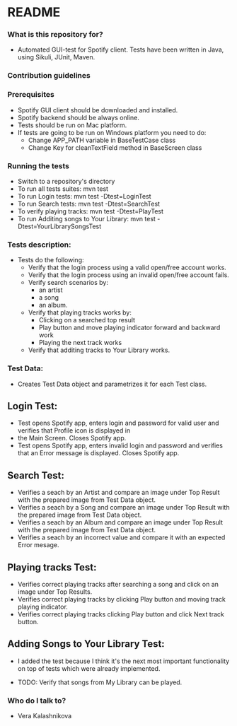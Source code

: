 # README #

### What is this repository for? ###

* Automated GUI-test for Spotify client. Tests have been written in Java, using Sikuli, JUnit, Maven.


### Contribution guidelines ###
### Prerequisites ###
* Spotify GUI client should be downloaded and installed.
* Spotify backend should be always online.
* Tests should be run on Mac platform.
* If tests are going to be run on Windows platform you need to do:
	* Change APP_PATH variable in BaseTestCase class
	* Change Key for cleanTextField method in BaseScreen class
### Running the tests ###
* Switch to a repository's directory
* To run all tests suites: mvn test
* To run Login tests: mvn test -Dtest=LoginTest
* To run Search tests: mvn test -Dtest=SearchTest
* To verify playing tracks: mvn test -Dtest=PlayTest
* To run Additing songs to Your Library: mvn test -Dtest=YourLibrarySongsTest

### Tests description: ###
* Tests do the following:
	* Verify that the login process using a valid open/free account works.
	* Verify that the login process using an invalid open/free account fails.
	* Verify search scenarios by:
		* an artist
		* a song
		* an album.
	* Verify that playing tracks works by:
		* Clicking on a searched top result
		* Play button and move playing indicator forward and backward work
		* Playing the next track works
	* Verify that additing tracks to Your Library works.

### Test Data: ###
* Creates Test Data object and parametrizes it for each Test class.

## Login Test: ##
* Test opens Spotify app, enters login and password for valid user and verifies that Profile icon is displayed in 
* the Main Screen. Closes Spotify app.
* Test opens Spotify app, enters invalid login and password and verifies that an Error message is displayed. Closes Spotify app.

## Search Test: ##
* Verifies a seach by an Artist and compare an image under Top Result with the prepared image from Test Data object.
* Verifies a seach by a Song and compare an image under Top Result with the prepared image from Test Data object.
* Verifies a seach by an Album and compare an image under Top Result with the prepared image from Test Data object.
* Verifies a seach by an incorrect value and compare it with an expected Error mesage.

## Playing tracks Test: ##
* Verifies correct playing tracks after searching a song and click on an image under Top Results.
* Verifies correct playing tracks by clicking Play button and moving track playing indicator.
* Verifies correct playing tracks clicking Play button and click Next track button.

## Adding Songs to Your Library Test: ##
* I added the test because I think it's the next most important functionality on top of tests which were already implemented.

* TODO: Verify that songs from My Library can be played.

### Who do I talk to? ###
* Vera Kalashnikova

